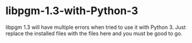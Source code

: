 # libpgm-1.3-with-Python-3
libpgm 1.3 will have multiple errors when tried to use it with Python 3. Just replace the installed files with the files here and you must be good to go.
